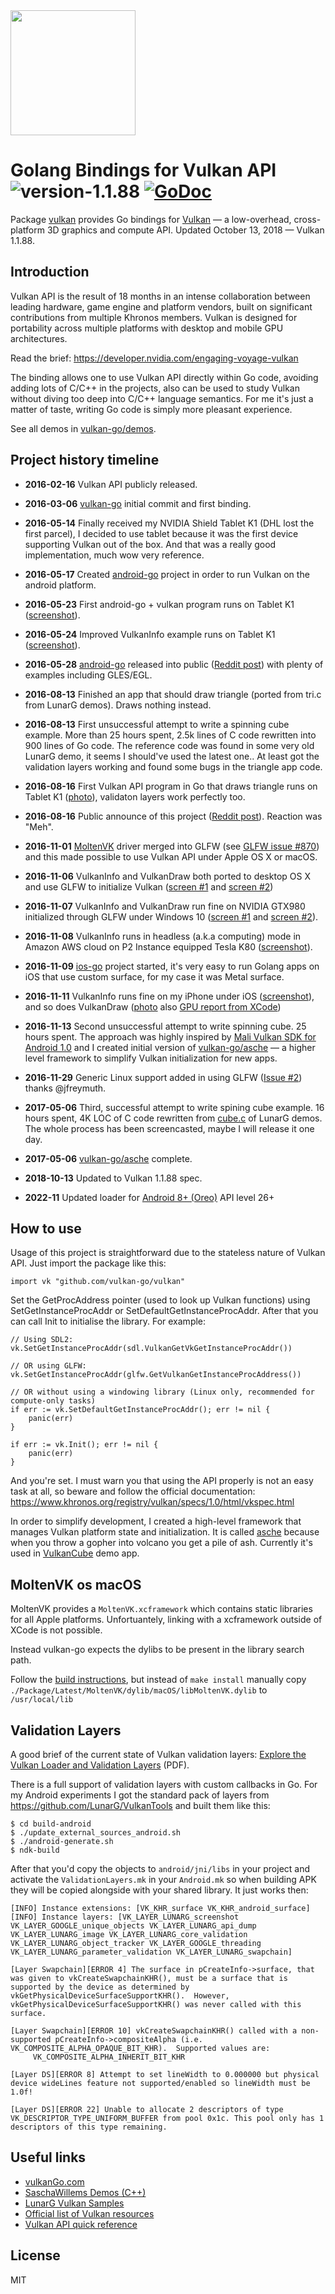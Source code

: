 <img src="https://cl.ly/2H2E3c0T1X16/Vulkan_500px_Mar15.png" width="200">

# Golang Bindings for Vulkan API ![version-1.1.88](https://img.shields.io/badge/version-1.1.88-lightgrey.svg) [![GoDoc](https://godoc.org/github.com/vulkan-go/vulkan?status.svg)](https://godoc.org/github.com/vulkan-go/vulkan)

Package [vulkan](https://github.com/vulkan-go/vulkan) provides Go bindings for [Vulkan](https://www.khronos.org/vulkan/) — a low-overhead, cross-platform 3D graphics and compute API. Updated October 13, 2018 — Vulkan 1.1.88.

## Introduction

Vulkan API is the result of 18 months in an intense collaboration between leading hardware, game engine and platform vendors, built on significant contributions from multiple Khronos members. Vulkan is designed for portability across multiple platforms with desktop and mobile GPU architectures.

Read the brief: https://developer.nvidia.com/engaging-voyage-vulkan

The binding allows one to use Vulkan API directly within Go code, avoiding
adding lots of C/C++ in the projects, also can be used to study Vulkan without
diving too deep into C/C++ language semantics. For me it's just a matter of
taste, writing Go code is simply more pleasant experience.

See all demos in [vulkan-go/demos](https://github.com/vulkan-go/demos).

## Project history timeline

* **2016-02-16** Vulkan API publicly released.

* **2016-03-06** [vulkan-go](https://github.com/vulkan-go) initial commit and first binding.

* **2016-05-14** Finally received my NVIDIA Shield Tablet K1 (DHL lost the first parcel), I decided to use tablet because it was the first device supporting Vulkan out of the box. And that was a really good implementation, much wow very reference.

* **2016-05-17** Created [android-go](https://github.com/xlab/android-go) project in order to run Vulkan on the android platform.

* **2016-05-23** First android-go + vulkan program runs on Tablet K1 ([screenshot](http://dl.kc.vc/vulkan/screens/first-android-vulkaninfo.png)).

* **2016-05-24** Improved VulkanInfo example runs on Tablet K1 ([screenshot](http://dl.kc.vc/vulkan/screens/improved-android-vulkaninfo.png)).

* **2016-05-28** [android-go](https://github.com/xlab/android-go) released into public ([Reddit post](https://www.reddit.com/r/golang/comments/4lgttr/full_golang_bindings_for_android_ndk_api_with/)) with plenty of examples including GLES/EGL.

* **2016-08-13** Finished an app that should draw triangle (ported from tri.c from LunarG demos). Draws nothing instead.

* **2016-08-13** First unsuccessful attempt to write a spinning cube example. More than 25 hours spent, 2.5k lines of C code rewritten into 900 lines of Go code. The reference code was found in some very old LunarG demo, it seems I should've used the latest one.. At least got the validation layers working and found some bugs in the triangle app code.

* **2016-08-16** First Vulkan API program in Go that draws triangle runs on Tablet K1 ([photo](http://dl.kc.vc/vulkan/screens/first-android-vulkandraw.jpg)), validaton layers work perfectly too.

* **2016-08-16** Public announce of this project ([Reddit post](https://www.reddit.com/r/golang/comments/4y2dj4/golang_bindings_for_vulkan_api_with_demos/)). Reaction was "Meh".

* **2016-11-01** [MoltenVK](https://moltengl.com/moltenvk/) driver merged into GLFW (see [GLFW issue #870](https://github.com/glfw/glfw/issues/870)) and this made possible to use Vulkan API under Apple OS X or macOS.

* **2016-11-06** VulkanInfo and VulkanDraw both ported to desktop OS X and use GLFW to initialize Vulkan ([screen #1](http://dl.kc.vc/vulkan/screens/first-moltenvk-vulkaninfo.png) and [screen #2](http://dl.kc.vc/vulkan/screens/first-moltenvk-vulkandraw.png))

* **2016-11-07** VulkanInfo and VulkanDraw run fine on NVIDIA GTX980 initialized through GLFW under Windows 10 ([screen #1](http://dl.kc.vc/vulkan/screens/first-windows-vulkaninfo.png) and [screen #2](http://dl.kc.vc/vulkan/screens/first-windows-vulkandraw.png)).

* **2016-11-08** VulkanInfo runs in headless (a.k.a computing) mode in Amazon AWS cloud on P2 Instance equipped Tesla K80 ([screenshot](http://dl.kc.vc/vulkan/screens/first-amazon-vulkaninfo.png)).

* **2016-11-09** [ios-go](https://github.com/xlab/ios-go) project started, it's very easy to run Golang apps on iOS that use custom surface, for my case it was Metal surface.

* **2016-11-11** VulkanInfo runs fine on my iPhone under iOS ([screenshot](http://dl.kc.vc/vulkan/screens/first-ios-vulkaninfo.png)), and so does VulkanDraw ([photo](http://dl.kc.vc/vulkan/screens/first-ios-vulkandraw.jpg) also [GPU report from XCode](http://dl.kc.vc/vulkan/screens/gpureport-ios-vulkandraw.png))

* **2016-11-13** Second unsuccessful attempt to write spinning cube. 25 hours spent. The approach was highly inspired by [Mali Vulkan SDK for Android 1.0](http://malideveloper.arm.com/downloads/deved/tutorial/SDK/Vulkan/1.0/index.html) and I created initial version of [vulkan-go/asche](https://github.com/vulkan-go/asche) — a higher level framework to simplify Vulkan initialization for new apps.

* **2016-11-29** Generic Linux support added in using GLFW ([Issue #2](https://github.com/vulkan-go/vulkan/issues/2)) thanks @jfreymuth.

* **2017-05-06** Third, successful attempt to write spining cube example. 16 hours spent, 4K LOC of C code rewritten from [cube.c](https://github.com/LunarG/VulkanSamples/blob/master/demos/cube.c) of LunarG demos. The whole process has been screencasted, maybe I will release it one day.

* **2017-05-06** [vulkan-go/asche](https://github.com/vulkan-go/asche) complete.

* **2018-10-13** Updated to Vulkan 1.1.88 spec.

* **2022-11** Updated loader for [Android 8+ (Oreo)](https://android.googlesource.com/platform/external/vulkan-validation-layers/+/refs/heads/oreo-release/loader/LoaderAndLayerInterface.md) API level 26+

## How to use

Usage of this project is straightforward due to the stateless nature of Vulkan API.
Just import the package like this:

```
import vk "github.com/vulkan-go/vulkan"
```

Set the GetProcAddress pointer (used to look up Vulkan functions) using SetGetInstanceProcAddr or SetDefaultGetInstanceProcAddr. After that you can call Init to initialise the library. For example:

```
// Using SDL2:
vk.SetGetInstanceProcAddr(sdl.VulkanGetVkGetInstanceProcAddr())

// OR using GLFW:
vk.SetGetInstanceProcAddr(glfw.GetVulkanGetInstanceProcAddress())

// OR without using a windowing library (Linux only, recommended for compute-only tasks)
if err := vk.SetDefaultGetInstanceProcAddr(); err != nil {
    panic(err)
}

if err := vk.Init(); err != nil {
    panic(err)
}
```

And you're set. I must warn you that using the API properly is not an easy task at all, so beware and follow the official documentation: https://www.khronos.org/registry/vulkan/specs/1.0/html/vkspec.html

In order to simplify development, I created a high-level framework that manages Vulkan platform state and initialization. It is called [asche](https://github.com/vulkan-go/asche) because when you throw a gopher into volcano you get a pile of ash. Currently it's used in [VulkanCube](https://github.com/vulkan-go/demos/blob/master/vulkancube/vulkancube_android/main.go) demo app.

## MoltenVK os macOS

MoltenVK provides a `MoltenVK.xcframework` which contains static libraries for all Apple platforms. Unfortuantely, linking with a xcframework outside of XCode is not possible.

Instead vulkan-go expects the dylibs to be present in the library search path. 

Follow the [build instructions](https://github.com/KhronosGroup/MoltenVK#building), but instead of `make install` manually copy `./Package/Latest/MoltenVK/dylib/macOS/libMoltenVK.dylib` to `/usr/local/lib`

## Validation Layers

A good brief of the current state of Vulkan validation layers: [Explore the Vulkan Loader and Validation Layers](https://lunarg.com/wp-content/uploads/2016/07/lunarg-birds-feather-session-siggraph-july-26-2016.pdf) (PDF).

There is a full support of validation layers with custom callbacks in Go. For my Android experiments I got the standard pack of layers from https://github.com/LunarG/VulkanTools and built them like this:

```
$ cd build-android
$ ./update_external_sources_android.sh
$ ./android-generate.sh
$ ndk-build
```

After that you'd copy the objects to `android/jni/libs` in your project and activate the `ValidationLayers.mk` in your `Android.mk` so when building APK they will be copied alongside with your shared library. It just works then:

```
[INFO] Instance extensions: [VK_KHR_surface VK_KHR_android_surface]
[INFO] Instance layers: [VK_LAYER_LUNARG_screenshot VK_LAYER_GOOGLE_unique_objects VK_LAYER_LUNARG_api_dump VK_LAYER_LUNARG_image VK_LAYER_LUNARG_core_validation VK_LAYER_LUNARG_object_tracker VK_LAYER_GOOGLE_threading VK_LAYER_LUNARG_parameter_validation VK_LAYER_LUNARG_swapchain]

[Layer Swapchain][ERROR 4] The surface in pCreateInfo->surface, that was given to vkCreateSwapchainKHR(), must be a surface that is supported by the device as determined by vkGetPhysicalDeviceSurfaceSupportKHR().  However, vkGetPhysicalDeviceSurfaceSupportKHR() was never called with this surface.

[Layer Swapchain][ERROR 10] vkCreateSwapchainKHR() called with a non-supported pCreateInfo->compositeAlpha (i.e. VK_COMPOSITE_ALPHA_OPAQUE_BIT_KHR).  Supported values are:
     VK_COMPOSITE_ALPHA_INHERIT_BIT_KHR

[Layer DS][ERROR 8] Attempt to set lineWidth to 0.000000 but physical device wideLines feature not supported/enabled so lineWidth must be 1.0f!

[Layer DS][ERROR 22] Unable to allocate 2 descriptors of type VK_DESCRIPTOR_TYPE_UNIFORM_BUFFER from pool 0x1c. This pool only has 1 descriptors of this type remaining.
```

## Useful links

* [vulkanGo.com](https://vulkanGo.com)
* [SaschaWillems Demos (C++)](https://github.com/SaschaWillems/Vulkan)
* [LunarG Vulkan Samples](https://github.com/LunarG/VulkanSamples)
* [Official list of Vulkan resources](https://www.khronos.org/vulkan/resources)
* [Vulkan API quick reference](https://www.khronos.org/registry/vulkan/specs/1.0/refguide/Vulkan-1.0-web.pdf)

## License

MIT
